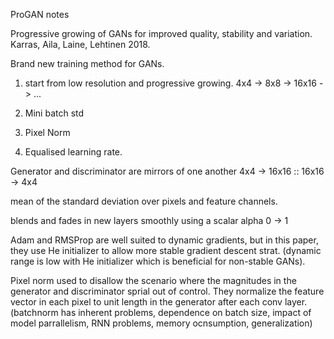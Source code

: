 ProGAN notes

Progressive growing of GANs for improved quality, stability and variation.
Karras, Aila, Laine, Lehtinen 2018.

Brand new training method for GANs.

1) start from low resolution and progressive growing.
4x4 -> 8x8 -> 16x16 -> ...

2) Mini batch std

3) Pixel Norm

4) Equalised learning rate.


Generator and discriminator are mirrors of one another 4x4 -> 16x16 :: 16x16 -> 4x4

mean of the standard deviation over pixels and feature channels.

blends and fades in new layers smoothly using a scalar alpha 0 -> 1 

Adam and RMSProp are well suited to dynamic gradients, but in this paper, they use He initializer to allow more stable gradient descent strat.
(dynamic range is low with He initializer which is beneficial for non-stable GANs).


Pixel norm used to disallow the scenario where the magnitudes in the generator and discriminator sprial out of control. 
They normalize the feature vector in each pixel to unit length in the generator after each conv layer.
(batchnorm has inherent problems, dependence on batch size, impact of model parrallelism, RNN problems, memory ocnsumption, generalization)